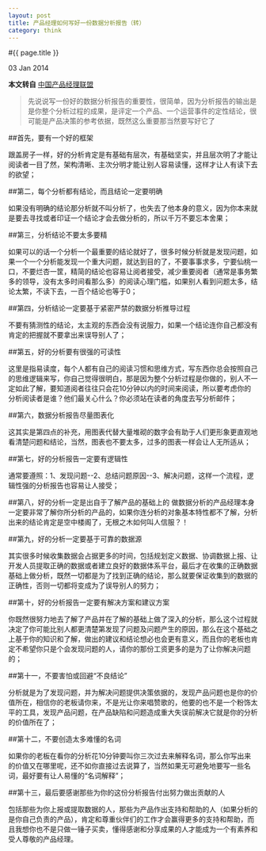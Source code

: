 ```yaml
---
layout: post
title: 产品经理如何写好一份数据分析报告（转）
category: think
---
```


#{{ page.title }}

<p class="meta">03 Jan 2014</p>

**本文转自**  [中国产品经理联盟](http://docs.chinapm.com.cn/3903.shtml)

>先说说写一份好的数据分析报告的重要性，很简单，因为分析报告的输出是是你整个分析过程的成果，是评定一个产品、一个运营事件的定性结论，很可能是产品决策的参考依据，既然这么重要那当然要写好它了

##首先，要有一个好的框架

跟盖房子一样，好的分析肯定是有基础有层次，有基础坚实，并且层次明了才能让阅读者一目了然，架构清晰、主次分明才能让别人容易读懂，这样才让人有读下去的欲望；

##第二，每个分析都有结论，而且结论一定要明确

如果没有明确的结论那分析就不叫分析了，也失去了他本身的意义，因为你本来就是要去寻找或者印证一个结论才会去做分析的，所以千万不要忘本舍果；

##第三，分析结论不要太多要精

如果可以的话一个分析一个最重要的结论就好了，很多时候分析就是发现问题，如果一个一个分析能发现一个重大问题，就达到目的了，不要事事求多，宁要仙桃一口，不要烂杏一筐，精简的结论也容易让阅者接受，减少重要阅者（通常是事务繁多的领导，没有太多时间看那么多）的阅读心理门槛，如果别人看到问题太多，结论太繁，不读下去，一百个结论也等于0；

##第四，分析结论一定要基于紧密严禁的数据分析推导过程

不要有猜测性的结论，太主观的东西会没有说服力，如果一个结论连你自己都没有肯定的把握就不要拿出来误导别人了；

##第五，好的分析要有很强的可读性

这里是指易读度，每个人都有自己的阅读习惯和思维方式，写东西你总会按照自己的思维逻辑来写，你自己觉得很明白，那是因为整个分析过程是你做的，别人不一定如此了解，要知道阅者往往只会花10分钟以内的时间来阅读，所以要考虑你的分析阅读者是谁？他们最关心什么？你必须站在读者的角度去写分析邮件；

##第六，数据分析报告尽量图表化

这其实是第四点的补充，用图表代替大量堆砌的数字会有助于人们更形象更直观地看清楚问题和结论，当然，图表也不要太多，过多的图表一样会让人无所适从；

##第七，好的分析报告一定要有逻辑性

通常要遵照：1、发现问题--2、总结问题原因--3、解决问题，这样一个流程，逻辑性强的分析报告也容易让人接受；

##第八，好的分析一定是出自于了解产品的基础上的
做数据分析的产品经理本身一定要非常了解你所分析的产品的，如果你连分析的对象基本特性都不了解，分析出来的结论肯定是空中楼阁了，无根之木如何叫人信服？！

##第九，好的分析一定要基于可靠的数据源

其实很多时候收集数据会占据更多的时间，包括规划定义数据、协调数据上报、让开发人员提取正确的数据或者建立良好的数据体系平台，最后才在收集的正确数据基础上做分析，既然一切都是为了找到正确的结论，那么就要保证收集到的数据的正确性，否则一切都将变成为了误导别人的努力；

##第十，好的分析报告一定要有解决方案和建议方案

你既然很努力地去了解了产品并在了解的基础上做了深入的分析，那么这个过程就决定了你可能比别人都更清楚第发现了问题及问题产生的原因，那么在这个基础之上基于你的知识和了解，做出的建议和结论想必也会更有意义，而且你的老板也肯定不希望你只是个会发现问题的人，请你的那份工资更多的是为了让你解决问题的；

##第十一，不要害怕或回避“不良结论”

分析就是为了发现问题，并为解决问题提供决策依据的，发现产品问题也是你的价值所在，相信你的老板请你来，不是光让你来唱赞歌的，他要的也不是一个粉饰太平的工具，发现产品问题，在产品缺陷和问题造成重大失误前解决它就是你的分析的价值所在了；

##第十二，不要创造太多难懂的名词

如果你的老板在看你的分析花10分钟要叫你三次过去来解释名词，那么你写出来的价值又在哪里呢，还不如你直接过去说算了，当然如果无可避免地要写一些名词，最好要有让人易懂的“名词解释”；

##第十三，最后要感谢那些为你的这份分析报告付出努力做出贡献的人

包括那些为你上报或提取数据的人，那些为产品作出支持和帮助的人（如果分析的是你自己负责的产品），肯定和尊重伙伴们的工作才会赢得更多的支持和帮助，而且我想你也不是只做一锤子买卖，懂得感谢和分享成果的人才能成为一个有素养和受人尊敬的产品经理。



















